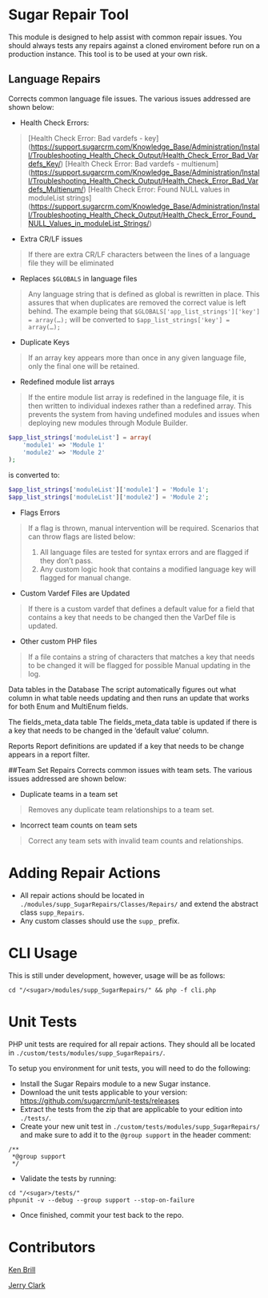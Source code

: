 # Sugar Repair Tool
This module is designed to help assist with common repair issues. You should always tests any repairs against a cloned enviroment before run on a production instance. This tool is to be used at your own risk.

## Language Repairs
Corrects common language file issues. The various issues addressed are shown below:

* Health Check Errors:
>[Health Check Error: Bad vardefs - key] (https://support.sugarcrm.com/Knowledge_Base/Administration/Install/Troubleshooting_Health_Check_Output/Health_Check_Error_Bad_Vardefs_Key/)
>[Health Check Error: Bad vardefs - multienum] (https://support.sugarcrm.com/Knowledge_Base/Administration/Install/Troubleshooting_Health_Check_Output/Health_Check_Error_Bad_Vardefs_Multienum/)
>[Health Check Error: Found NULL values in moduleList strings] (https://support.sugarcrm.com/Knowledge_Base/Administration/Install/Troubleshooting_Health_Check_Output/Health_Check_Error_Found_NULL_Values_in_moduleList_Strings/)
* Extra CR/LF issues
>If there are extra CR/LF characters between the lines of a language file they will be eliminated
* Replaces `$GLOBALS` in language files
>Any language string that is defined as global is rewritten in place.  This assures that when duplicates are removed the correct value is left behind. The example being that `$GLOBALS['app_list_strings']['key'] = array(…);` will be converted to `$app_list_strings['key'] = array(…);`
* Duplicate Keys
>If an array key appears more than once in any given language file, only the final one will be retained.
* Redefined module list arrays
>If the entire module list array is redefined in the language file, it is then written to individual indexes rather than a redefined array. This prevents the system from having undefined modules and issues when deploying new modules through Module Builder. 
```php
$app_list_strings['moduleList'] = array(
    'module1' => 'Module 1'
    'module2' => 'Module 2'
);
```
is converted to:
```php
$app_list_strings['moduleList']['module1'] = 'Module 1';
$app_list_strings['moduleList']['module2'] = 'Module 2';
```
* Flags Errors
>If a flag is thrown, manual intervention will be required. Scenarios that can throw flags are listed below:
>
>1. All language files are tested for syntax errors and are flagged if they don’t pass.  
>2. Any custom logic hook that contains a modified language key will flagged for manual change.

* Custom Vardef Files are Updated
>If there is a custom vardef that defines a default value for a field that contains a key that needs to be changed then the VarDef file is updated.
 
* Other custom PHP files
>If a file contains a string of characters that matches a key that needs to be changed it will be flagged for possible Manual updating in the log. 
 
Data tables in the Database
            The script automatically figures out what column in what table needs updating and then runs an update that works for both Enum and MultiEnum fields.
 
The fields_meta_data table
            The fields_meta_data table is updated if there is a key that needs to be changed in the ‘default value’ column.
 
Reports
            Report definitions are updated if a key that needs to be change appears in a report filter.
 

##Team Set Repairs
Corrects common issues with team sets. The various issues addressed are shown below:

* Duplicate teams in a team set
> Removes any duplicate team relationships to a team set.
       
* Incorrect team counts on team sets
> Correct any team sets with invalid team counts and relationships.
    
       
# Adding Repair Actions
* All repair actions should be located in `./modules/supp_SugarRepairs/Classes/Repairs/` and extend the abstract class `supp_Repairs`. 
* Any custom classes should use the `supp_` prefix.

# CLI Usage
This is still under development, however, usage will be as follows:

```
cd "/<sugar>/modules/supp_SugarRepairs/" && php -f cli.php
```

# Unit Tests
PHP unit tests are required for all repair actions. They should all be located in `./custom/tests/modules/supp_SugarRepairs/`.

To setup you environment for unit tests, you will need to do the following:

* Install the Sugar Repairs module to a new Sugar instance.
* Download the unit tests applicable to your version: https://github.com/sugarcrm/unit-tests/releases
* Extract the tests from the zip that are applicable to your edition into `./tests/`.
* Create your new unit test in `./custom/tests/modules/supp_SugarRepairs/` and make sure to add it to the `@group support` in the header comment:
```
/**
 *@group support
 */
```

* Validate the tests by running:

```
cd "/<sugar>/tests/"
phpunit -v --debug --group support --stop-on-failure
```

* Once finished, commit your test back to the repo.

# Contributors
[Ken Brill](https://github.com/kbrill)

[Jerry Clark](https://github.com/geraldclark)

